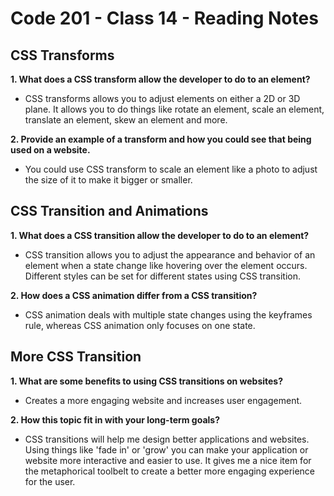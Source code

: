 # Code 201 - Class 14 - Reading Notes

## CSS Transforms

**1. What does a CSS transform allow the developer to do to an element?**

- CSS transforms allows you to adjust elements on either a 2D or 3D plane. It allows you to do things like rotate an element, scale an element, translate an element, skew an element and more.

**2. Provide an example of a transform and how you could see that being used on a website.**

- You could use CSS transform to scale an element like a photo to adjust the size of it to make it bigger or smaller.

## CSS Transition and Animations

**1. What does a CSS transition allow the developer to do to an element?**

- CSS transition allows you to adjust the appearance and behavior of an element when a state change like hovering over the element occurs. Different styles can be set for different states using CSS transition.

**2. How does a CSS animation differ from a CSS transition?**

- CSS animation deals with multiple state changes using the keyframes rule, whereas CSS animation only focuses on one state.

## More CSS Transition

**1. What are some benefits to using CSS transitions on websites?**

- Creates a more engaging website and increases user engagement.

**2. How this topic fit in with your long-term goals?**

- CSS transitions will help me design better applications and websites. Using things like 'fade in' or 'grow' you can make your application or website more interactive and easier to use. It gives me a nice item for the metaphorical toolbelt to create a better more engaging experience for the user.
